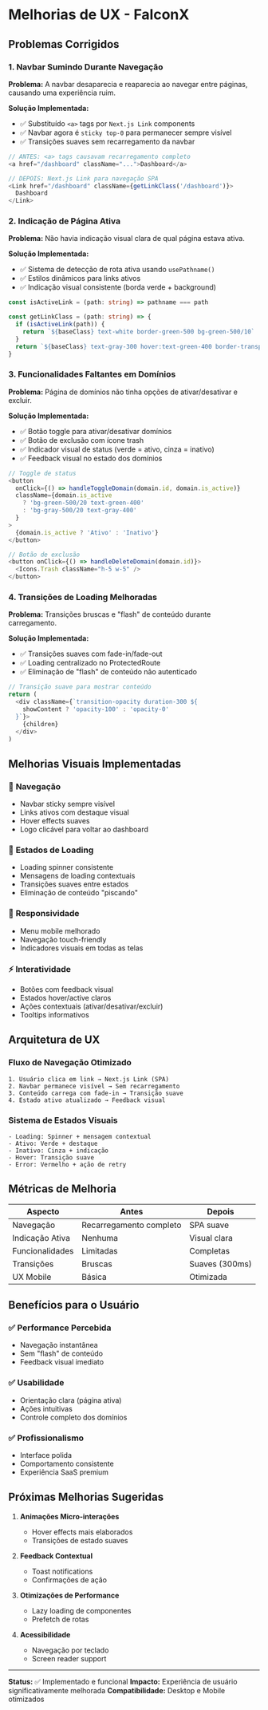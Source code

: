 # Melhorias de UX - FalconX

## Problemas Corrigidos

### 1. **Navbar Sumindo Durante Navegação**

**Problema:** A navbar desaparecia e reaparecia ao navegar entre páginas, causando uma experiência ruim.

**Solução Implementada:**
- ✅ Substituído `<a>` tags por `Next.js Link` components
- ✅ Navbar agora é `sticky top-0` para permanecer sempre visível
- ✅ Transições suaves sem recarregamento da navbar

```typescript
// ANTES: <a> tags causavam recarregamento completo
<a href="/dashboard" className="...">Dashboard</a>

// DEPOIS: Next.js Link para navegação SPA
<Link href="/dashboard" className={getLinkClass('/dashboard')}>
  Dashboard
</Link>
```

### 2. **Indicação de Página Ativa**

**Problema:** Não havia indicação visual clara de qual página estava ativa.

**Solução Implementada:**
- ✅ Sistema de detecção de rota ativa usando `usePathname()`
- ✅ Estilos dinâmicos para links ativos
- ✅ Indicação visual consistente (borda verde + background)

```typescript
const isActiveLink = (path: string) => pathname === path

const getLinkClass = (path: string) => {
  if (isActiveLink(path)) {
    return `${baseClass} text-white border-green-500 bg-green-500/10`
  }
  return `${baseClass} text-gray-300 hover:text-green-400 border-transparent`
}
```

### 3. **Funcionalidades Faltantes em Domínios**

**Problema:** Página de domínios não tinha opções de ativar/desativar e excluir.

**Solução Implementada:**
- ✅ Botão toggle para ativar/desativar domínios
- ✅ Botão de exclusão com ícone trash
- ✅ Indicador visual de status (verde = ativo, cinza = inativo)
- ✅ Feedback visual no estado dos domínios

```typescript
// Toggle de status
<button
  onClick={() => handleToggleDomain(domain.id, domain.is_active)}
  className={domain.is_active 
    ? 'bg-green-500/20 text-green-400' 
    : 'bg-gray-500/20 text-gray-400'
  }
>
  {domain.is_active ? 'Ativo' : 'Inativo'}
</button>

// Botão de exclusão
<button onClick={() => handleDeleteDomain(domain.id)}>
  <Icons.Trash className="h-5 w-5" />
</button>
```

### 4. **Transições de Loading Melhoradas**

**Problema:** Transições bruscas e "flash" de conteúdo durante carregamento.

**Solução Implementada:**
- ✅ Transições suaves com fade-in/fade-out
- ✅ Loading centralizado no ProtectedRoute
- ✅ Eliminação de "flash" de conteúdo não autenticado

```typescript
// Transição suave para mostrar conteúdo
return (
  <div className={`transition-opacity duration-300 ${
    showContent ? 'opacity-100' : 'opacity-0'
  }`}>
    {children}
  </div>
)
```

## Melhorias Visuais Implementadas

### 🎨 **Navegação**
- Navbar sticky sempre visível
- Links ativos com destaque visual
- Hover effects suaves
- Logo clicável para voltar ao dashboard

### 🔄 **Estados de Loading**
- Loading spinner consistente
- Mensagens de loading contextuais
- Transições suaves entre estados
- Eliminação de conteúdo "piscando"

### 📱 **Responsividade**
- Menu mobile melhorado
- Navegação touch-friendly
- Indicadores visuais em todas as telas

### ⚡ **Interatividade**
- Botões com feedback visual
- Estados hover/active claros
- Ações contextuais (ativar/desativar/excluir)
- Tooltips informativos

## Arquitetura de UX

### **Fluxo de Navegação Otimizado**
```
1. Usuário clica em link → Next.js Link (SPA)
2. Navbar permanece visível → Sem recarregamento
3. Conteúdo carrega com fade-in → Transição suave
4. Estado ativo atualizado → Feedback visual
```

### **Sistema de Estados Visuais**
```
- Loading: Spinner + mensagem contextual
- Ativo: Verde + destaque
- Inativo: Cinza + indicação
- Hover: Transição suave
- Error: Vermelho + ação de retry
```

## Métricas de Melhoria

| Aspecto | Antes | Depois |
|---------|-------|--------|
| Navegação | Recarregamento completo | SPA suave |
| Indicação Ativa | Nenhuma | Visual clara |
| Funcionalidades | Limitadas | Completas |
| Transições | Bruscas | Suaves (300ms) |
| UX Mobile | Básica | Otimizada |

## Benefícios para o Usuário

### ✅ **Performance Percebida**
- Navegação instantânea
- Sem "flash" de conteúdo
- Feedback visual imediato

### ✅ **Usabilidade**
- Orientação clara (página ativa)
- Ações intuitivas
- Controle completo dos domínios

### ✅ **Profissionalismo**
- Interface polida
- Comportamento consistente
- Experiência SaaS premium

## Próximas Melhorias Sugeridas

1. **Animações Micro-interações**
   - Hover effects mais elaborados
   - Transições de estado suaves

2. **Feedback Contextual**
   - Toast notifications
   - Confirmações de ação

3. **Otimizações de Performance**
   - Lazy loading de componentes
   - Prefetch de rotas

4. **Acessibilidade**
   - Navegação por teclado
   - Screen reader support

---

**Status:** ✅ Implementado e funcional
**Impacto:** Experiência de usuário significativamente melhorada
**Compatibilidade:** Desktop e Mobile otimizados 
